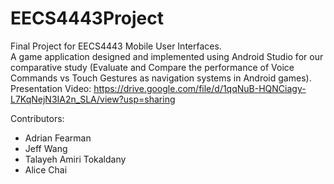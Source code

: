 # EECS4443Project

Final Project for EECS4443 Mobile User Interfaces. <br />
A game application designed and implemented using Android Studio for our comparative study (Evaluate and Compare the performance of Voice Commands vs Touch Gestures as navigation systems in Android games). <br />
Presentation Video: https://drive.google.com/file/d/1qqNuB-HQNCiagy-L7KqNejN3IA2n_SLA/view?usp=sharing

Contributors:
- Adrian Fearman
- Jeff Wang
- Talayeh Amiri Tokaldany
- Alice Chai
